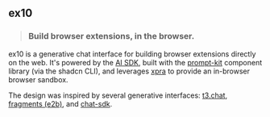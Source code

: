 ## ex10
> ### Build browser extensions, in the browser.

ex10 is a generative chat interface for building browser extensions directly on the web. It's powered by the [AI SDK](https://sdk.vercel.ai/), built with the [prompt-kit](https://www.prompt-kit.com/) component library (via the shadcn CLI), and leverages [xpra](https://github.com/Xpra-org/xpra) to provide an in-browser browser sandbox.

The design was inspired by several generative interfaces: [t3.chat](https://t3.chat/), [fragments (e2b)](https://fragments.e2b.dev/), and [chat-sdk](https://chat.vercel.ai/).
